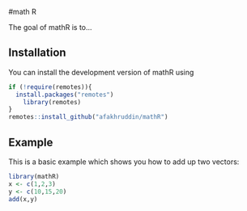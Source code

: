 
#math R

The goal of mathR is to...

## Installation 

You can install the development version of mathR using 
```r
if (!require(remotes)){
  install.packages("remotes")
    library(remotes)
}
remotes::install_github("afakhruddin/mathR")
```
## Example 

This is a basic example which shows you how to add up two vectors:

```r
library(mathR)
x <- c(1,2,3)
y <- c(10,15,20)
add(x,y)
```
